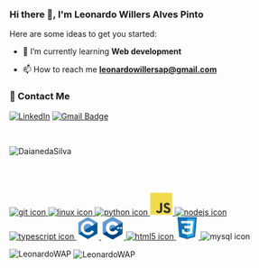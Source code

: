 ### Hi there 👋, I'm Leonardo Willers Alves Pinto

Here are some ideas to get you started:

- 🌱 I’m currently learning **Web development** 

- 📫 How to reach me **leonardowillersap@gmail.com**

### :handshake: Contact Me

<a href="https://www.linkedin.com/in/leonardo-willers/"><img alt="LinkedIn" src="https://img.shields.io/badge/LinkedIn-blue?style=flat-square&logo=linkedin"></a> [![Gmail Badge](https://img.shields.io/badge/-Contato-c14438?style=flat-square&logo=Gmail&logoColor=white&link=mailto:leonardowillersap@gmail.com)](mailto:leonardowillersap@gmail.com)

<br>

![DaianedaSilva](https://komarev.com/ghpvc/?username=LeonardoWAP)

<br>



<br>
<br>
 <a href="https://git-scm.com/" target="_blank"> <img src="https://www.vectorlogo.zone/logos/git-scm/git-scm-icon.svg" alt="git icon" width="40" height="40" /> </a> <a href="https://www.debian.org" target="_blank"> <img src="https://www.vectorlogo.zone/logos/linux/linux-icon.svg" alt="linux icon" width="40" height="40" /> </a> <a href="https://www.python.org" target="_blank"> <img src="https://www.vectorlogo.zone/logos/python/python-icon.svg" alt="python icon" width="40" height="40" /> </a> <a href="https://js.org" target="_blank"> <img src="https://raw.githubusercontent.com/devicons/devicon/master/icons/javascript/javascript-original.svg" alt="javascript icon" width="40" height="40" /> </a> <a href="https://nodejs.org/" target="_blank"> <img src="https://www.vectorlogo.zone/logos/nodejs/nodejs-icon.svg" alt="nodejs icon" width="40" height="40" /> </a> <a href="https://www.typescriptlang.org" target="_blank"> <img src="https://www.vectorlogo.zone/logos/typescriptlang/typescriptlang-icon.svg" alt="typescript icon" width="40" height="40" /> </a> <a href="https://www.cprogramming.com" target="_blank"> <img src="https://raw.githubusercontent.com/devicons/devicon/master/icons/c/c-original.svg" alt="c icon" width="40" height="40" /> </a> <a href="http://www.cplusplus.org" target="_blank"> <img src="https://raw.githubusercontent.com/devicons/devicon/master/icons/cplusplus/cplusplus-original.svg" alt="c plus plus icon" width="40" height="40" /> </a> <a href="https://www.w3.org/html/" target="_blank"> <img src="https://www.vectorlogo.zone/logos/w3_html5/w3_html5-icon.svg" alt="html5 icon" width="40" height="40" /> </a><a href="https://www.w3.org/Style/CSS/Overview.en.html/" target="_blank"> <img src="https://raw.githubusercontent.com/devicons/devicon/master/icons/css3/css3-original.svg" alt="css3 icon" width="40" height="40" /> </a> <img src="https://www.vectorlogo.zone/logos/mysql/mysql-icon.svg" alt="mysql icon" width="40" height="40" /> </a> 


<br>



<p><img align="left" src="https://github-readme-stats.vercel.app/api/top-langs/?username=LeonardoWAP&layout=compact&hide=html&langs_count=6" alt="LeonardoWAP" /></p>

<p>&nbsp;<img align="center" src="https://github-readme-stats.vercel.app/api?username=LeonardoWAP&show_icons=true" alt="LeonardoWAP" /></p>
